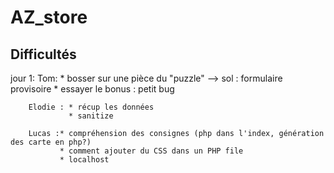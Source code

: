 # AZ_store

## Difficultés 
jour 1: Tom:  * bosser sur une pièce du "puzzle" --> sol : formulaire provisoire
              * essayer le bonus : petit bug

        Elodie : * récup les données
                 * sanitize

        Lucas :* compréhension des consignes (php dans l'index, génération des carte en php?)
               * comment ajouter du CSS dans un PHP file
               * localhost
